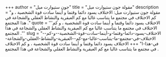 +++
author = "جون ستيوارت ميل"
title = "مقولة جون ستيوارت ميل"
description = "مقولة جون ستيوارت ميل: الاختلاف يسود دائما وقتما و أينما سادت قوة الشخصية ، و كم  الاختلاف في مجتمع ما يتناسب غالبا مع كم  العبقرية والنشاط العقلي والشجاعة في هذا المجتمع ."
quote = '''الاختلاف يسود دائما وقتما و أينما سادت قوة الشخصية ، و كم  الاختلاف في مجتمع ما يتناسب غالبا مع كم  العبقرية والنشاط العقلي والشجاعة في هذا المجتمع .''' 
slug = "الاختلاف-يسود-دائما-وقتما-و-أينما-سادت-قوة-الشخصية--و-كم--الاختلاف-في-مجتمع-ما-يتناسب-غالبا-مع-كم--العبقرية-والنشاط-العقلي-والشجاعة-في-هذا-ا"
+++
الاختلاف يسود دائما وقتما و أينما سادت قوة الشخصية ، و كم  الاختلاف في مجتمع ما يتناسب غالبا مع كم  العبقرية والنشاط العقلي والشجاعة في هذا المجتمع .

